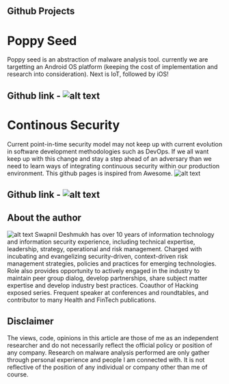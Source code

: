
Github Projects
-----------
# Poppy Seed 
Poppy seed is an abstraction of malware analysis tool. currently we are targetting an Android OS platform (keeping the cost of implementation and research into consideration). Next is IoT, followed by iOS!
## Github link - ![alt text](https://sdswapz.github.io/poppy_seed)

# Continous Security 
Current point-in-time security model may not keep up with current evolution in software development methodologies such as DevOps. If we all want keep up with this change and stay a step ahead of an adversary than we need to learn ways of integrating continuous security within our production environment. This github pages is inspired from Awesome. 
![alt text](https://github.com/sindresorhus/awesome)

## Github link - ![alt text](https://sdswapz.github.io/continuous_security)

About the author
-----------
![alt text](http://swapnil.me/assets/img/swapnil.jpg)
Swapnil Deshmukh has over 10 years of information technology and information security experience, including technical expertise, leadership, strategy, operational and risk management. Charged with incubating and evangelizing security-driven, context-driven risk management strategies, policies and practices for emerging technologies. Role also provides opportunity to actively engaged in the industry to maintain peer group dialog, develop partnerships, share subject matter expertise and develop industry best practices. Coauthor of Hacking exposed series. Frequent speaker at conferences and roundtables, and contributor to many Health and FinTech publications.

Disclaimer
-----------
The views, code, opinions in this article are those of me as an independent researcher and do not necessarily reflect the official policy or position of any company. Research on malware analysis performed are only gather through personal experience and people I am connected with. It is not reflective of the position of any individual or company other than me of course.
